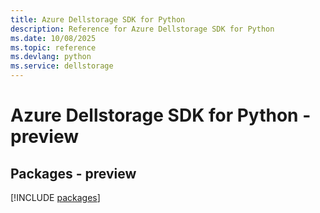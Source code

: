 ```yaml
---
title: Azure Dellstorage SDK for Python
description: Reference for Azure Dellstorage SDK for Python
ms.date: 10/08/2025
ms.topic: reference
ms.devlang: python
ms.service: dellstorage
---
```

# Azure Dellstorage SDK for Python - preview
## Packages - preview
[!INCLUDE [packages](dellstorage-index.md)]